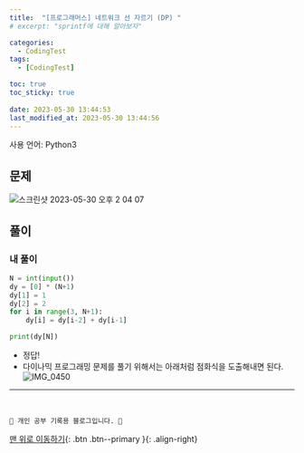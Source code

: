 ```yaml
---
title:  "[프로그래머스] 네트워크 선 자르기 (DP) "
# excerpt: "sprintf에 대해 알아보자"

categories:
  - CodingTest
tags:
  - [CodingTest]

toc: true
toc_sticky: true
 
date: 2023-05-30 13:44:53
last_modified_at: 2023-05-30 13:44:56
---
```


사용 언어: Python3

## 문제
![스크린샷 2023-05-30 오후 2 04 07](https://github.com/minju412/jenkins-test/assets/59405576/c456b9d9-272e-4bba-80a3-dc0db115ffe7)


## 풀이
### 내 풀이
```py
N = int(input())
dy = [0] * (N+1)
dy[1] = 1
dy[2] = 2
for i in range(3, N+1):
    dy[i] = dy[i-2] + dy[i-1]

print(dy[N])
```
- 정답!
- 다이나믹 프로그래밍 문제를 풀기 위해서는 아래처럼 점화식을 도출해내면 된다.
    ![IMG_0450](https://github.com/minju412/jenkins-test/assets/59405576/04d44f20-3ba1-4cb3-b60e-2b6ea3611b8b)










***
<br>


    💛 개인 공부 기록용 블로그입니다. 👻

[맨 위로 이동하기](#){: .btn .btn--primary }{: .align-right}